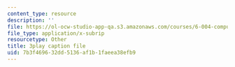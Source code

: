 ```yaml
---
content_type: resource
description: ''
file: https://ol-ocw-studio-app-qa.s3.amazonaws.com/courses/6-004-computation-structures-spring-2017/7b3f469632dd5136af1b1faeea38efb9_1shiN7898cc.vtt
file_type: application/x-subrip
resourcetype: Other
title: 3play caption file
uid: 7b3f4696-32dd-5136-af1b-1faeea38efb9
---
```

